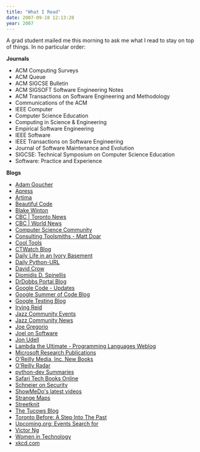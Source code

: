 ```yaml
---
title: "What I Read"
date: 2007-09-18 12:13:28
year: 2007
---
```

A grad student mailed me this morning to ask me what I read to stay on top of things.  In no particular order:

<strong>Journals</strong>
<ul>
  <li>ACM Computing Surveys</li>
  <li>ACM Queue</li>
  <li>ACM SIGCSE Bulletin</li>
  <li>ACM SIGSOFT Software Engineering Notes</li>
  <li>ACM Transactions on Software Engineering and Methodology</li>
  <li>Communications of the ACM</li>
  <li>IEEE Computer</li>
  <li>Computer Science Education</li>
  <li>Computing in Science & Engineering</li>
  <li>Empirical Software Engineering</li>
  <li>IEEE Software</li>
  <li>IEEE Transactions on Software Engineering</li>
  <li>Journal of Software Maintenance and Evolution</li>
  <li>SIGCSE: Technical Symposium on Computer Science Education</li>
  <li>Software: Practice and Experience</li>
</ul>
<strong>Blogs</strong>
<ul>
  <li><a href="http://www.ninjatactics.com/blog/?feed=rss2">Adam Goucher</a></li>
  <li><a href="http://www.apress.com/rss/whatsnew.xml">Apress</a></li>
  <li><a href="http://www.artima.com/spotlight/feeds/spotlight.rss">Artima</a></li>
  <li><a href="http://beautifulcode.oreillynet.com/index.xml">Beautiful Code</a></li>
  <li><a href="http://weblog.latte.ca/index.xml">Blake Winton</a></li>
  <li><a href="http://rss.cbc.ca/torontonews.xml">CBC | Toronto News</a></li>
  <li><a href="http://rss.cbc.ca/worldnews.xml">CBC | World News</a></li>
  <li><a href="https://csc.cdf.toronto.edu/bb/YaBB.pl?action=rss;feedcat=general">Computer Science Community</a></li>
  <li><a href="http://toolsmiths.blogspot.com/feeds/posts/default">Consulting Toolsmiths - Matt Doar</a></li>
  <li><a href="http://www.kk.org/cooltools/index.rdf">Cool Tools</a></li>
  <li><a href="http://www.ctwatch.org/blog/feed">CTWatch Blog</a></li>
  <li><a href="http://ivory.idyll.org/blog/?flav=rss">Daily Life in an Ivory Basement</a></li>
  <li><a href="http://www.pythonware.com/daily/rss.xml">Daily Python-URL</a></li>
  <li><a href="http://davidcrow.ca/?rss=1&section=article">David Crow</a></li>
  <li><a href="http://www.spinellis.gr/blog/dds-blog-rss.xml">Diomidis D. Spinellis</a></li>
  <li><a href="http://www.ddj.com/blog/portal/index.rdf">DrDobbs Portal Blog</a></li>
  <li><a href="http://code.google.com/feeds/updates.xml">Google Code - Updates</a></li>
  <li><a href="http://googlesummerofcode.blogspot.com/feeds/posts/default">Google Summer of Code Blog</a></li>
  <li><a href="http://googletesting.blogspot.com/feeds/posts/default">Google Testing Blog</a></li>
  <li><a href="http://www.controlledflight.ca/feed/">Irving Reid</a></li>
  <li><a href="https://jazz.net/pub/community/events/feed.rss?externalize=true">Jazz Community Events</a></li>
  <li><a href="https://jazz.net/pub/community/news/feed.rss?externalize=true">Jazz Community News</a></li>
  <li><a href="http://bitworking.org/index.atom">Joe Gregorio</a></li>
  <li><a href="http://www.joelonsoftware.com/rss.xml">Joel on Software</a></li>
  <li><a href="http://blog.jonudell.net/feed/">Jon Udell</a></li>
  <li><a href="http://lambda-the-ultimate.org/rss.xml">Lambda the Ultimate - Programming Languages Weblog</a></li>
  <li><a href="http://research.microsoft.com/rss/publications.xml">Microsoft Research Publications</a></li>
  <li><a href="http://www.oreillynet.com/pub/feed/29?format=rss1">O'Reilly Media, Inc. New Books</a></li>
  <li><a href="http://radar.oreilly.com/atom.xml">O'Reilly Radar</a></li>
  <li><a href="http://bootleg-rss.g-blog.net/python_org_dev_summary.php">python-dev Summaries</a></li>
  <li><a href="http://search.safaribooksonline.com/rss">Safari Tech Books Online</a></li>
  <li><a href="http://www.schneier.com/blog/index.rdf">Schneier on Security</a></li>
  <li><a href="http://showmedo.com/latestVideoFeed/rss2.0">ShowMeDo's latest videos</a></li>
  <li><a href="http://strangemaps.wordpress.com/feed/">Strange Maps</a></li>
  <li><a href="http://www.streetknit.ca/?feed=rss2">Streetknit</a></li>
  <li><a href="http://www.tucowsblog.com/blog/index.xml">The Tucows Blog</a></li>
  <li><a href="http://torontobefore.blogspot.com/feeds/posts/default">Toronto Before: A Step Into The Past</a></li>
  <li><a href="http://upcoming.org/syndicate/v2/search_all/toronto">Upcoming.org: Events Search for</a></li>
  <li><a href="http://www.crankycoder.com/?feed=rss2">Victor Ng</a></li>
  <li><a href="http://www.oreillynet.com/pub/feed/78?format=rss2">Women in Technology</a></li>
  <li><a href="http://www.xkcd.com/rss.xml">xkcd.com</a></li>
</ul>
